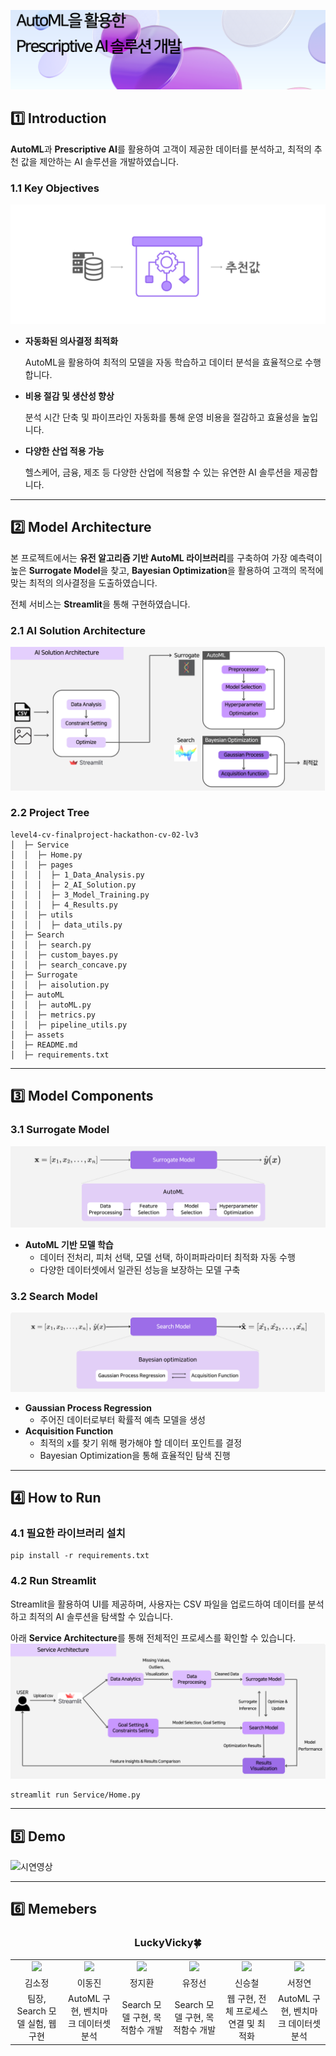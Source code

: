 ![AutoML을 활용한 Prescriptive AI 솔루션 개발](assets/img0.png)

## 1️⃣ Introduction
**AutoML**과 **Prescriptive AI**를 활용하여 고객이 제공한 데이터를 분석하고, 최적의 추천 값을 제안하는 AI 솔루션을 개발하였습니다.

### 1.1 Key Objectives
![AI solution](assets/img1.png)

- **자동화된 의사결정 최적화**

  AutoML을 활용하여 최적의 모델을 자동 학습하고 데이터 분석을 효율적으로 수행합니다.  

- **비용 절감 및 생산성 향상**

  분석 시간 단축 및 파이프라인 자동화를 통해 운영 비용을 절감하고 효율성을 높입니다.  

- **다양한 산업 적용 가능**

  헬스케어, 금융, 제조 등 다양한 산업에 적용할 수 있는 유연한 AI 솔루션을 제공합니다.  

---

## 2️⃣ Model Architecture
본 프로젝트에서는 **유전 알고리즘 기반 AutoML 라이브러리**를 구축하여 가장 예측력이 높은 **Surrogate Model**을 찾고, **Bayesian Optimization**을 활용하여 고객의 목적에 맞는 최적의 의사결정을 도출하였습니다.  

전체 서비스는 **Streamlit**을 통해 구현하였습니다.

### 2.1 AI Solution Architecture
![AI Solution architecture](assets/img2.png)

### 2.2 Project Tree

```
level4-cv-finalproject-hackathon-cv-02-lv3
│  ├─ Service
│  │  ├─ Home.py
│  │  ├─ pages
│  │  │  ├─ 1_Data_Analysis.py
│  │  │  ├─ 2_AI_Solution.py
│  │  │  ├─ 3_Model_Training.py
│  │  │  ├─ 4_Results.py
│  │  ├─ utils
│  │  │  ├─ data_utils.py
│  ├─ Search
│  │  ├─ search.py
│  │  ├─ custom_bayes.py
│  │  ├─ search_concave.py
│  ├─ Surrogate
│  │  ├─ aisolution.py
│  ├─ autoML
│  │  ├─ autoML.py
│  │  ├─ metrics.py
│  │  ├─ pipeline_utils.py
│  ├─ assets
│  ├─ README.md
│  ├─ requirements.txt
```

---

## 3️⃣ Model Components

### 3.1 Surrogate Model
![surrogate model](assets/img3.png)

- **AutoML 기반 모델 학습**  
  - 데이터 전처리, 피처 선택, 모델 선택, 하이퍼파라미터 최적화 자동 수행  
  - 다양한 데이터셋에서 일관된 성능을 보장하는 모델 구축  

### 3.2 Search Model
![search model](assets/img4.png)

- **Gaussian Process Regression**  
  - 주어진 데이터로부터 확률적 예측 모델을 생성  
- **Acquisition Function**  
  - 최적의 x를 찾기 위해 평가해야 할 데이터 포인트를 결정  
  - Bayesian Optimization을 통해 효율적인 탐색 진행  

---


## 4️⃣ How to Run

### 4.1 필요한 라이브러리 설치

```
pip install -r requirements.txt
```

### 4.2 Run Streamlit

Streamlit을 활용하여 UI를 제공하며, 사용자는 CSV 파일을 업로드하여 데이터를 분석하고 최적의 AI 솔루션을 탐색할 수 있습니다.

아래 **Service Architecture**를 통해 전체적인 프로세스를 확인할 수 있습니다.
![Service Architecture](assets/img5.png)

```
streamlit run Service/Home.py
```

---

## 5️⃣ Demo
![시연영상](assets/demo.gif)

---

## 6️⃣ Memebers

<div align='center'>
  <h3>LuckyVicky🍀</h3>
  <table width="98%">
    <tr>
      <td align="center" valign="top" width="15%"><a href="https://github.com/jinlee24"><img src="https://avatars.githubusercontent.com/u/137850412?v=4"></a></td>
      <td align="center" valign="top" width="15%"><a href="https://github.com/stop0729"><img src="https://avatars.githubusercontent.com/u/78136790?v=4"></a></td>
      <td align="center" valign="top" width="15%"><a href="https://github.com/yjs616"><img src="https://avatars.githubusercontent.com/u/107312651?v=4"></a></td>
      <td align="center" valign="top" width="15%"><a href="https://github.com/sng-tory"><img src="https://avatars.githubusercontent.com/u/176906855?v=4"></a></td>
      <td align="center" valign="top" width="15%"><a href="https://github.com/Soojeoong"><img src="https://avatars.githubusercontent.com/u/100748928?v=4"></a></td>
      <td align="center" valign="top" width="15%"><a href="https://github.com/cyndii20"><img src="https://avatars.githubusercontent.com/u/90389093?v=4"></a></td>
    </tr>
    <tr>
      <td align="center">김소정</td>
      <td align="center">이동진</td>
      <td align="center">정지환</td>
      <td align="center">유정선</td>
      <td align="center">신승철</td>
      <td align="center">서정연</td>
    </tr>
    <tr>
      <td align="center">팀장, Search 모델 실험, 웹 구현</td>
      <td align="center">AutoML 구현, 벤치마크 데이터셋 분석</td>
      <td align="center">Search 모델 구현, 목적함수 개발</td>
      <td align="center">Search 모델 구현, 목적함수 개발</td>
      <td align="center">웹 구현, 전체 프로세스 연결 및 최적화</td>
      <td align="center">AutoML 구현, 벤치마크 데이터셋 분석</td>
    </tr>
  </table>
</div>

